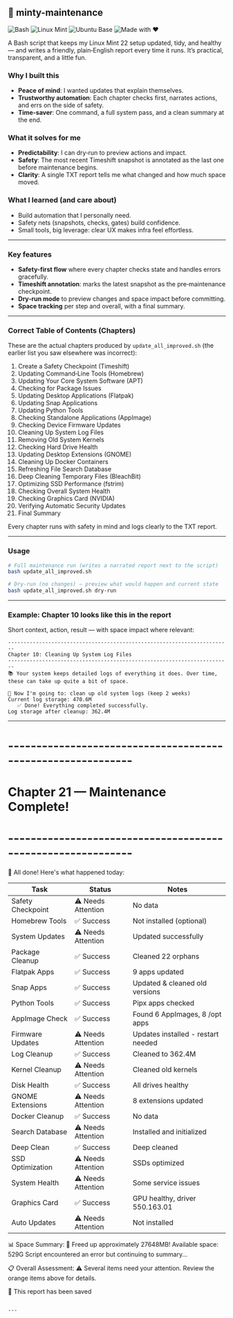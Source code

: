 ## 🍃 minty-maintenance

![Bash](https://img.shields.io/badge/Bash-4EAA25?logo=gnu-bash&logoColor=white)
![Linux Mint](https://img.shields.io/badge/Linux%20Mint-87CF3E?logo=linuxmint&logoColor=white)
![Ubuntu Base](https://img.shields.io/badge/Ubuntu%2024.04%20base-E95420?logo=ubuntu&logoColor=white)
![Made with ❤️](https://img.shields.io/badge/Made%20with-%E2%9D%A4-red)

A Bash script that keeps my Linux Mint 22 setup updated, tidy, and healthy — and writes a friendly, plain‑English report every time it runs. It’s practical, transparent, and a little fun.

### Why I built this
- **Peace of mind**: I wanted updates that explain themselves.
- **Trustworthy automation**: Each chapter checks first, narrates actions, and errs on the side of safety.
- **Time-saver**: One command, a full system pass, and a clean summary at the end.

### What it solves for me
- **Predictability**: I can dry‑run to preview actions and impact.
- **Safety**: The most recent Timeshift snapshot is annotated as the last one before maintenance begins.
- **Clarity**: A single TXT report tells me what changed and how much space moved.

### What I learned (and care about)
- Build automation that I personally need.
- Safety nets (snapshots, checks, gates) build confidence.
- Small tools, big leverage: clear UX makes infra feel effortless.

---

### Key features
- **Safety-first flow** where every chapter checks state and handles errors gracefully.
- **Timeshift annotation**: marks the latest snapshot as the pre‑maintenance checkpoint.
- **Dry‑run mode** to preview changes and space impact before committing.
- **Space tracking** per step and overall, with a final summary.

---

### Correct Table of Contents (Chapters)
These are the actual chapters produced by `update_all_improved.sh` (the earlier list you saw elsewhere was incorrect):

1) Create a Safety Checkpoint (Timeshift)
2) Updating Command‑Line Tools (Homebrew)
3) Updating Your Core System Software (APT)
4) Checking for Package Issues
5) Updating Desktop Applications (Flatpak)
6) Updating Snap Applications
7) Updating Python Tools
8) Checking Standalone Applications (AppImage)
9) Checking Device Firmware Updates
10) Cleaning Up System Log Files
11) Removing Old System Kernels
12) Checking Hard Drive Health
13) Updating Desktop Extensions (GNOME)
14) Cleaning Up Docker Containers
15) Refreshing File Search Database
16) Deep Cleaning Temporary Files (BleachBit)
17) Optimizing SSD Performance (fstrim)
18) Checking Overall System Health
19) Checking Graphics Card (NVIDIA)
20) Verifying Automatic Security Updates
21) Final Summary

Every chapter runs with safety in mind and logs clearly to the TXT report.

---

### Usage
```bash
# Full maintenance run (writes a narrated report next to the script)
bash update_all_improved.sh

# Dry‑run (no changes) — preview what would happen and current state
bash update_all_improved.sh dry-run
```

---

### Example: Chapter 10 looks like this in the report
Short context, action, result — with space impact where relevant:

```text
------------------------------------------------------------------------
Chapter 10: Cleaning Up System Log Files
------------------------------------------------------------------------
📚 Your system keeps detailed logs of everything it does. Over time,
these can take up quite a bit of space.

🔧 Now I'm going to: clean up old system logs (keep 2 weeks)
Current log storage: 470.6M
   ✅ Done! Everything completed successfully.
Log storage after cleanup: 362.4M
```

---

# ------------------------------------------------------------
# Chapter 21 — Maintenance Complete!
# ------------------------------------------------------------


🎉 All done! Here's what happened today:


Task                           | Status               | Notes                         
------------------------------ | -------------------- | ------------------------------
Safety Checkpoint              | ⚠️ Needs Attention | No data                       
Homebrew Tools                 | ✅ Success          | Not installed (optional)      
System Updates                 | ⚠️ Needs Attention | Updated successfully          
Package Cleanup                | ✅ Success          | Cleaned 22 orphans            
Flatpak Apps                   | ✅ Success          | 9 apps updated                
Snap Apps                      | ✅ Success          | Updated & cleaned old versions
Python Tools                   | ✅ Success          | Pipx apps checked             
AppImage Check                 | ✅ Success          | Found 6 AppImages, 8 /opt apps
Firmware Updates               | ⚠️ Needs Attention | Updates installed - restart needed
Log Cleanup                    | ✅ Success          | Cleaned to 362.4M             
Kernel Cleanup                 | ⚠️ Needs Attention | Cleaned old kernels           
Disk Health                    | ✅ Success          | All drives healthy            
GNOME Extensions               | ⚠️ Needs Attention | 8 extensions updated          
Docker Cleanup                 | ✅ Success          | No data                       
Search Database                | ⚠️ Needs Attention | Installed and initialized     
Deep Clean                     | ✅ Success          | Deep cleaned                  
SSD Optimization               | ⚠️ Needs Attention | SSDs optimized                
System Health                  | ⚠️ Needs Attention | Some service issues           
Graphics Card                  | ✅ Success          | GPU healthy, driver 550.163.01
Auto Updates                   | ⚠️ Needs Attention | Not installed                 

📊 Space Summary:
   🎉 Freed up approximately 27648MB!
   Available space: 529G
Script encountered an error but continuing to summary...

📋 Overall Assessment:
   ⚠️ Several items need your attention.
   Review the orange items above for details.

💾 This report has been saved
```

---

